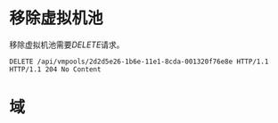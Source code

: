 # 移除虚拟机池

移除虚拟机池需要*DELETE*请求。

                            
    DELETE /api/vmpools/2d2d5e26-1b6e-11e1-8cda-001320f76e8e HTTP/1.1
    HTTP/1.1 204 No Content
                            
                        

域
==


